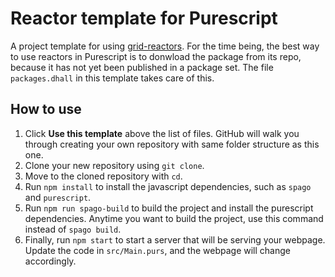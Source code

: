 # Reactor template for Purescript

A project template for using [grid-reactors](https://github.com/Eugleo/purescript-grid-reactors). For the time being, the best way to use reactors in Purescript is to donwload the package from its repo, because it has not yet been published in a package set. The file `packages.dhall` in this template takes care of this.

## How to use

1. Click **Use this template** above the list of files. GitHub will walk you through creating your own repository with same folder structure as this one.
2. Clone your new repository using `git clone`.
3. Move to the cloned repository with `cd`.
5. Run `npm install` to install the javascript dependencies, such as `spago` and `purescript`.
6. Run `npm run spago-build` to build the project and install the purescript dependencies. Anytime you want to build the project, use this command instead of `spago build`.
7. Finally, run `npm start` to start a server that will be serving your webpage. Update the code in `src/Main.purs`, and the webpage will change accordingly.
